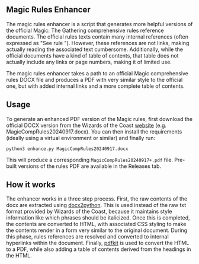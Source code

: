 Magic Rules Enhancer
--------------------

The magic rules enhancer is a script that generates more helpful
versions of the official Magic: The Gathering comprehensive rules
reference documents. The official rules texts contain many internal
references (often expressed as "See rule <number>"). However, these
references are not links, making actually reading the associated
text cumbersome. Additionally, while the official documents have
a kind of table of contents, that table does not actually include any
links or page numbers, making it of limited use.

The magic rules enhancer takes a path to an official Magic
comprehensive rules DOCX file and produces a PDF with very similar
style to the official one, but with added internal links and a
more complete table of contents.

Usage
-----

To generate an enhanced PDF version of the Magic rules, first download
the official DOCX version from the Wizards of the Coast [website](https://magic.wizards.com/en/rules) (e.g. MagicCompRules20240917.docx).
You can then install the requirements (ideally using a virtual environment
or similar) and finally run:

```
python3 enhance.py MagicCompRules20240917.docx
```

This will produce a corresponding `MagicCompRules20240917+.pdf` file. Pre-built
versions of the rules PDF are available in the Releases tab.

How it works
------------

The enhancer works in a three step process. First, the raw contents
of the docx are extracted using [docx2python](https://pypi.org/project/docx2python/).
This is used instead of the raw txt format provided by Wizards of
the Coast, because it maintains style information like which
phrases should be italicized. Once this is completed, the contents
are converted to HTML, with associated CSS styling to make the
contents render in a form very similar to the original document.
During this phase, rules references are resolved and converted to
internal hyperlinks within the document. Finally, [pdfkit](https://pypi.org/project/pdfkit/)
is used to convert the HTML to a PDF, while also adding a table
of contents derived from the headings in the HTML.
